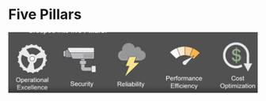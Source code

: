 # Five Pillars



![Five pillars in forming the awsWell-architected framework](../../../../../.gitbook/assets/image%20%28131%29.png)


